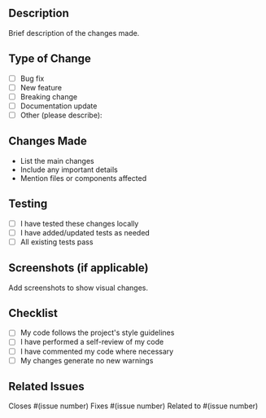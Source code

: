 ## Description

Brief description of the changes made.

## Type of Change

- [ ] Bug fix
- [ ] New feature
- [ ] Breaking change
- [ ] Documentation update
- [ ] Other (please describe):

## Changes Made

- List the main changes
- Include any important details
- Mention files or components affected

## Testing

- [ ] I have tested these changes locally
- [ ] I have added/updated tests as needed
- [ ] All existing tests pass

## Screenshots (if applicable)

Add screenshots to show visual changes.

## Checklist

- [ ] My code follows the project's style guidelines
- [ ] I have performed a self-review of my code
- [ ] I have commented my code where necessary
- [ ] My changes generate no new warnings

## Related Issues

Closes #(issue number)
Fixes #(issue number)
Related to #(issue number)
